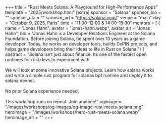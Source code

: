 +++
title = "Rust Meets Solana: A Playground for High-Performance Apps"
template = "2025/workshop.html"
[extra]
  sponsor = "Solana"
  sponsor_bio = ""
  sponsor_cta = ""
  sponsor_url = "https://solana.com/"
  venue = "main"
  day = "October 9, 2025, Paris"
  time = "11:00–12:00 & 14:00–15:00"
  mentors = [
    { name = "Jonas Hahn", avatar = "jonas-hahn.webp", avatar_alt = "Jonas Hahn",  bio = "Jonas Hahn is a Developer Relations Engineer at the Solana Foundation. Before joining Solana, he spent over 10 years as a game developer. Today, he works on developer tools, builds DePIN projects, and helps game developers bring their ideas to life in Rust on Solana."}
  ]
  abstract = "Solana isn‘t just about finance. Its one of the fastest open runtimes for rust devs to experiment with.<br/><br/>We will look at some innovative Solana projects. Learn how solana works and write a simple rust program for solanas bpf runtime and deploy it to solana devnet.<br/><br/>No prior Solana experience needed.<br/><br/>This workshop runs on repeat. Join anytime!"
  ogimage = "/images/workshops/og-images/og-image-rust-meets-solana.png"
  heroimage = "/images/workshops/hero-rust-meets-solana.webp"
  heroimage_alt = ""
+++
